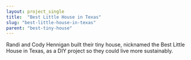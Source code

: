 ```yaml
---
layout: project_single
title:  "Best Little House in Texas"
slug: "best-little-house-in-texas"
parent: "best-tiny-house"
---
```

Randi and Cody Hennigan built their tiny house, nicknamed the Best Little House in Texas, as a DIY project so they could live more sustainably.